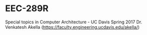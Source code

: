 # EEC-289R

Special topics in Computer Architecture - UC Davis
Spring 2017
Dr. Venkatesh Akella (https://faculty.engineering.ucdavis.edu/akella/)
